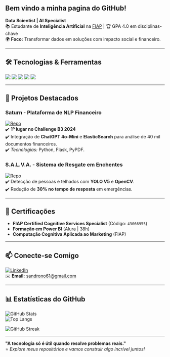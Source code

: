 ## Bem vindo a minha pagina do GitHub!

**Data Scientist | AI Specialist**  
📚 Estudante de **Inteligência Artificial** na [FIAP](https://www.fiap.com.br) | 🏆 GPA 4.0 em disciplinas-chave  
🌍 **Foco:** Transformar dados em soluções com impacto social e financeiro.

---

## 🛠️ **Tecnologias & Ferramentas**  
<p align="left">
  <img src="https://img.shields.io/badge/Python-3776AB?style=for-the-badge&logo=python&logoColor=white" />
  <img src="https://img.shields.io/badge/TensorFlow-FF6F00?style=for-the-badge&logo=tensorflow&logoColor=white" />
  <img src="https://img.shields.io/badge/ElasticSearch-005571?style=for-the-badge&logo=elasticsearch&logoColor=white" />
  <img src="https://img.shields.io/badge/OpenCV-5C3EE8?style=for-the-badge&logo=opencv&logoColor=white" />
  <img src="https://img.shields.io/badge/PowerBI-F2C811?style=for-the-badge&logo=powerbi&logoColor=black" />
</p>

---

## 🚀 **Projetos Destacados**

### **Saturn - Plataforma de NLP Financeiro**  
[![Repo](https://img.shields.io/badge/GitHub-Repositório-181717?style=flat-square&logo=github)]([link_do_repositório](https://github.com/NickolasFerraz1/Saturn))  
✔️ **1º lugar no Challenge B3 2024**  
✔️ Integração de **ChatGPT 4o-Mini** e **ElasticSearch** para análise de 40 mil documentos financeiros.  
✔️ *Tecnologias:* Python, Flask, PyPDF.

### **S.A.L.V.A. - Sistema de Resgate em Enchentes**  
[![Repo](https://img.shields.io/badge/GitHub-Repositório-181717?style=flat-square&logo=github)]([link_do_repositório](https://github.com/Sandron61/Projeto-S.A.L.V.A-NEXT-2024))  
✔️ Detecção de pessoas e telhados com **YOLO V5** e **OpenCV**.  
✔️ Redução de **30% no tempo de resposta** em emergências.

---

## 📜 **Certificações**  
- **FIAP Certified Cognitive Services Specialist** (Código: `43066955`)  
- **Formação em Power BI** (Alura | 38h)  
- **Computação Cognitiva Aplicada ao Marketing** (FIAP)

---

## 📫 **Conecte-se Comigo**  
[![LinkedIn](https://img.shields.io/badge/LinkedIn-0077B5?style=for-the-badge&logo=linkedin&logoColor=white)]([link_do_linkedin](https://www.linkedin.com/in/sandronoliveira/))  
✉️ **Email:** sandrono61@gmail.com  

---

## 📊 **Estatísticas do GitHub**  
![GitHub Stats](https://github-readme-stats.vercel.app/api?username=SEU_USERNAME&show_icons=true&theme=radical)  
![Top Langs](https://github-readme-stats.vercel.app/api/top-langs/?username=SEU_USERNAME&layout=compact&theme=radical)

![GitHub Streak](https://streak-stats.demolab.com?user=SEU_USERNAME&theme=radical)

---

**"A tecnologia só é útil quando resolve problemas reais."**  
⭐ *Explore meus repositórios e vamos construir algo incrível juntos!*
